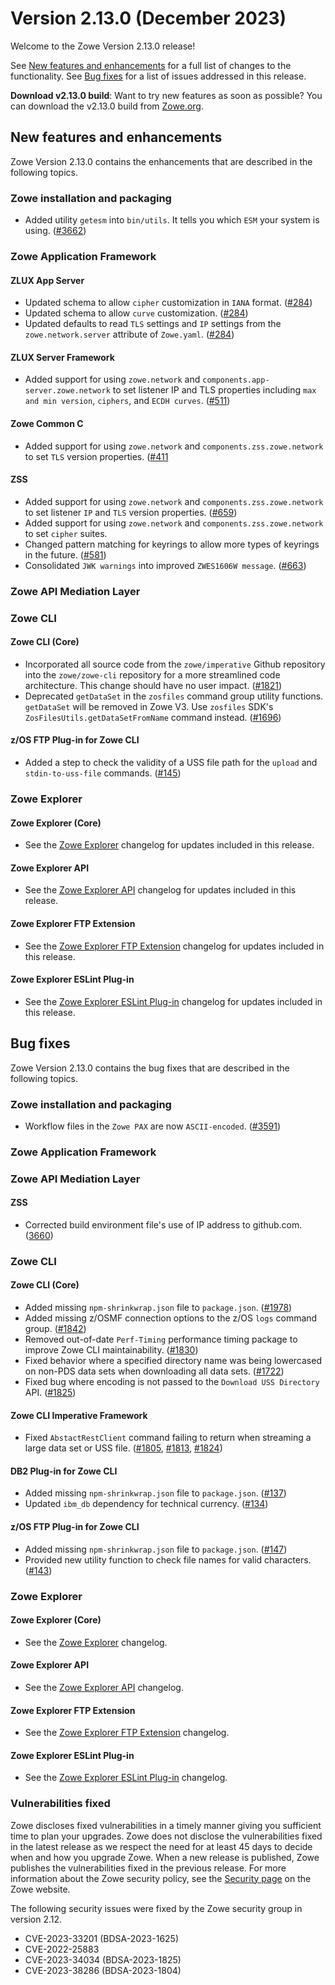 # Version 2.13.0 (December 2023)

Welcome to the Zowe Version 2.13.0 release!

See [New features and enhancements](#new-features-and-enhancements) for a full list of changes to the functionality. See [Bug fixes](#bug-fixes) for a list of issues addressed in this release.

**Download v2.13.0 build**: Want to try new features as soon as possible? You can download the v2.13.0 build from [Zowe.org](https://www.zowe.org/download.html).

## New features and enhancements

Zowe Version 2.13.0 contains the enhancements that are described in the following topics.

### Zowe installation and packaging
- Added utility `getesm` into `bin/utils`. It tells you which `ESM` your system is using. ([#3662](https://github.com/zowe/zowe-install-packaging/issues/3662))

### Zowe Application Framework

#### ZLUX App Server
- Updated schema to allow `cipher` customization in `IANA` format. ([#284](https://github.com/zowe/zlux-app-server/pull/284))
- Updated schema to allow `curve` customization. ([#284](https://github.com/zowe/zlux-app-server/pull/284))
- Updated defaults to read `TLS` settings and `IP` settings from the `zowe.network.server` attribute of `Zowe.yaml`. ([#284](https://github.com/zowe/zlux-app-server/pull/284)) 

#### ZLUX Server Framework
- Added support for using `zowe.network` and `components.app-server.zowe.network` to set listener IP and TLS properties including `max and min version`, `ciphers`, and `ECDH curves`. ([#511](https://github.com/zowe/zlux-server-framework/pull/511)) 

#### Zowe Common C
- Added support for using `zowe.network` and `components.zss.zowe.network` to set `TLS` version properties. ([#411](https://github.com/zowe/zowe-common-c/pull/411)

#### ZSS
- Added support for using `zowe.network` and `components.zss.zowe.network` to set listener `IP` and `TLS` version properties. ([#659](https://github.com/zowe/zss/pull/659))
- Added support for using `zowe.network` and `components.zss.zowe.network` to set `cipher` suites.
- Changed pattern matching for keyrings to allow more types of keyrings in the future. ([#581](https://github.com/zowe/zss/pull/581))
- Consolidated `JWK warnings` into improved `ZWES1606W message`. ([#663](https://github.com/zowe/zss/pull/663)) 
### Zowe API Mediation Layer

### Zowe CLI

#### Zowe CLI (Core)

- Incorporated all source code from the `zowe/imperative` Github repository into the `zowe/zowe-cli` repository for a more streamlined code architecture. This change should have no user impact. ([#1821](https://github.com/zowe/zowe-cli/pull/1821))
- Deprecated `getDataSet` in the `zosfiles` command group utility functions. `getDataSet` will be removed in Zowe V3. Use `zosfiles` SDK's `ZosFilesUtils.getDataSetFromName` command instead. ([#1696](https://github.com/zowe/zowe-cli/issues/1696))

#### z/OS FTP Plug-in for Zowe CLI

- Added a step to check the validity of a USS file path for the `upload` and `stdin-to-uss-file` commands. ([#145](https://github.com/zowe/zowe-cli-ftp-plugin/pull/145))

### Zowe Explorer

#### Zowe Explorer (Core)

- See the [Zowe Explorer](https://github.com/zowe/vscode-extension-for-zowe/blob/main/packages/zowe-explorer/CHANGELOG.md) changelog for updates included in this release.

#### Zowe Explorer API

- See the [Zowe Explorer API](https://github.com/zowe/vscode-extension-for-zowe/blob/main/packages/zowe-explorer-api/CHANGELOG.md) changelog for updates included in this release.

#### Zowe Explorer FTP Extension

- See the [Zowe Explorer FTP Extension](https://github.com/zowe/vscode-extension-for-zowe/blob/main/packages/zowe-explorer-ftp-extension/CHANGELOG.md) changelog for updates included in this release.

#### Zowe Explorer ESLint Plug-in

- See the [Zowe Explorer ESLint Plug-in](https://github.com/zowe/vscode-extension-for-zowe/blob/main/packages/eslint-plugin-zowe-explorer/CHANGELOG.md) changelog for updates included in this release.

## Bug fixes

Zowe Version 2.13.0 contains the bug fixes that are described in the following topics.

### Zowe installation and packaging
- Workflow files in the `Zowe PAX` are now `ASCII-encoded`. ([#3591](https://github.com/zowe/zowe-install-packaging/issues/3591))
### Zowe Application Framework

### Zowe API Mediation Layer
#### ZSS
- Corrected build environment file's use of IP address to github.com. ([3660](https://github.com/zowe/zss/issues/660)) 

### Zowe CLI

#### Zowe CLI (Core)

- Added missing `npm-shrinkwrap.json` file to `package.json`. ([#1978](https://github.com/zowe/zowe-cli/pull/1978))
- Added missing z/OSMF connection options to the z/OS `logs` command group. ([#1842](https://github.com/zowe/zowe-cli/pull/1842))
- Removed out-of-date `Perf-Timing` performance timing package to improve Zowe CLI maintainability. ([#1830](https://github.com/zowe/zowe-cli/pull/1830))
- Fixed behavior where a specified directory name was being lowercased on non-PDS data sets when downloading all data sets. ([#1722](https://github.com/zowe/zowe-cli/issues/1722))
- Fixed bug where encoding is not passed to the `Download USS Directory` API. ([#1825](https://github.com/zowe/zowe-cli/issues/1825))

#### Zowe CLI Imperative Framework

- Fixed `AbstactRestClient` command failing to return when streaming a large data set or USS file. ([#1805](https://github.com/zowe/zowe-cli/issues/1805), [#1813](https://github.com/zowe/zowe-cli/issues/1813), [#1824](https://github.com/zowe/zowe-cli/issues/1824))

#### DB2 Plug-in for Zowe CLI

- Added missing `npm-shrinkwrap.json` file to `package.json`. ([#137](https://github.com/zowe/zowe-cli-db2-plugin/pull/137))
- Updated `ibm_db` dependency for technical currency. ([#134](https://github.com/zowe/zowe-cli-db2-plugin/pull/134/files))

#### z/OS FTP Plug-in for Zowe CLI

- Added missing `npm-shrinkwrap.json` file to `package.json`. ([#147](https://github.com/zowe/zowe-cli-ftp-plugin/pull/147))
- Provided new utility function to check file names for valid characters. ([#143](https://github.com/zowe/zowe-cli-ftp-plugin/issues/143))

### Zowe Explorer

#### Zowe Explorer (Core)

- See the [Zowe Explorer](https://github.com/zowe/vscode-extension-for-zowe/blob/main/packages/zowe-explorer/CHANGELOG.md) changelog.

#### Zowe Explorer API

- See the [Zowe Explorer API](https://github.com/zowe/vscode-extension-for-zowe/blob/main/packages/zowe-explorer-api/CHANGELOG.md) changelog.

#### Zowe Explorer FTP Extension

- See the [Zowe Explorer FTP Extension](https://github.com/zowe/vscode-extension-for-zowe/blob/main/packages/zowe-explorer-ftp-extension/CHANGELOG.md) changelog.

#### Zowe Explorer ESLint Plug-in

- See the [Zowe Explorer ESLint Plug-in](https://github.com/zowe/vscode-extension-for-zowe/blob/main/packages/eslint-plugin-zowe-explorer/CHANGELOG.md) changelog.


### Vulnerabilities fixed

Zowe discloses fixed vulnerabilities in a timely manner giving you sufficient time to plan your upgrades. Zowe does not disclose the vulnerabilities fixed in the latest release as we respect the need for at least 45 days to decide when and how you upgrade Zowe. When a new release is published, Zowe publishes the vulnerabilities fixed in the previous release. For more information about the Zowe security policy, see the [Security page](https://www.zowe.org/security.html) on the Zowe website.

The following security issues were fixed by the Zowe security group in version 2.12.

- CVE-2023-33201 (BDSA-2023-1625)
- CVE-2022-25883
- CVE-2023-34034 (BDSA-2023-1825)
- CVE-2023-38286 (BDSA-2023-1804)
